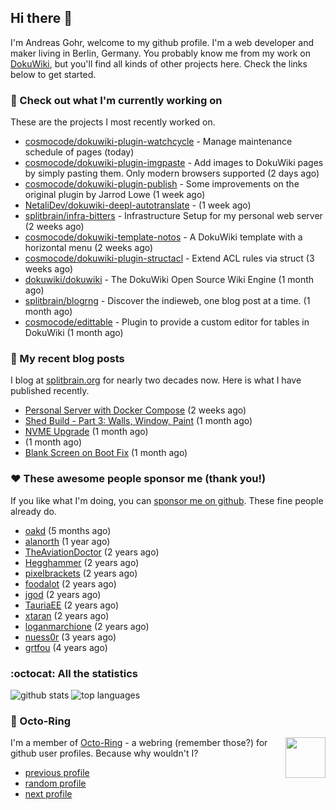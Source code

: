 ## Hi there :wave:

I'm Andreas Gohr, welcome to my github profile. I'm a web developer and maker living in Berlin, Germany. You probably know me from my work on [DokuWiki](https://github.com/dokuwiki/dokuwiki), but you'll find all kinds of other projects here. Check the links below to get started.

### :hammer: Check out what I'm currently working on

These are the projects I most recently worked on.


- [cosmocode/dokuwiki-plugin-watchcycle](https://github.com/cosmocode/dokuwiki-plugin-watchcycle) - Manage maintenance schedule of pages (today)
- [cosmocode/dokuwiki-plugin-imgpaste](https://github.com/cosmocode/dokuwiki-plugin-imgpaste) - Add images to DokuWiki pages by simply pasting them. Only modern browsers supported (2 days ago)
- [cosmocode/dokuwiki-plugin-publish](https://github.com/cosmocode/dokuwiki-plugin-publish) - Some improvements on the original plugin by Jarrod Lowe (1 week ago)
- [NetaliDev/dokuwiki-deepl-autotranslate](https://github.com/NetaliDev/dokuwiki-deepl-autotranslate) -  (1 week ago)
- [splitbrain/infra-bitters](https://github.com/splitbrain/infra-bitters) - Infrastructure Setup for my personal web server (2 weeks ago)
- [cosmocode/dokuwiki-template-notos](https://github.com/cosmocode/dokuwiki-template-notos) - A DokuWiki template with a horizontal menu (2 weeks ago)
- [cosmocode/dokuwiki-plugin-structacl](https://github.com/cosmocode/dokuwiki-plugin-structacl) - Extend ACL rules via struct (3 weeks ago)
- [dokuwiki/dokuwiki](https://github.com/dokuwiki/dokuwiki) - The DokuWiki Open Source Wiki Engine (1 month ago)
- [splitbrain/blogrng](https://github.com/splitbrain/blogrng) - Discover the indieweb, one blog post at a time. (1 month ago)
- [cosmocode/edittable](https://github.com/cosmocode/edittable) - Plugin to provide a custom editor for tables in DokuWiki (1 month ago)

### :scroll: My recent blog posts

I blog at [splitbrain.org](https://www.splitbrain.org) for nearly two decades now. Here is what I have published recently.


- [Personal Server with Docker Compose](https://www.splitbrain.org/blog/2024-09/23-personal_server_with_docker_compose) (2 weeks ago)
- [Shed Build - Part 3: Walls, Window, Paint](https://www.splitbrain.org/blog/2024-08/15-shed_build_part_3_walls_window_paint) (1 month ago)
- [NVME Upgrade](https://www.splitbrain.org/blog/2024-08/14-nvme_upgrade) (1 month ago)
- [](https://www.splitbrain.org/blog/2024-08/23-blank_screen_on_boot_fix) (1 month ago)
- [Blank Screen on Boot Fix](https://www.splitbrain.org/blog/2024-08/13-blank_screen_on_boot_fix) (1 month ago)

### :hearts:️ These awesome people sponsor me (thank you!)

If you like what I'm doing, you can [sponsor me on github](https://github.com/sponsors/splitbrain). These fine people already do.


- [oakd](https://github.com/oakd) (5 months ago)
- [alanorth](https://github.com/alanorth) (1 year ago)
- [TheAviationDoctor](https://github.com/TheAviationDoctor) (2 years ago)
- [Hegghammer](https://github.com/Hegghammer) (2 years ago)
- [pixelbrackets](https://github.com/pixelbrackets) (2 years ago)
- [foodalot](https://github.com/foodalot) (2 years ago)
- [jgod](https://github.com/jgod) (2 years ago)
- [TauriaEE](https://github.com/TauriaEE) (2 years ago)
- [xtaran](https://github.com/xtaran) (2 years ago)
- [loganmarchione](https://github.com/loganmarchione) (2 years ago)
- [nuess0r](https://github.com/nuess0r) (3 years ago)
- [grtfou](https://github.com/grtfou) (4 years ago)

### :octocat: All the statistics

 ![github stats](https://github-readme-stats.vercel.app/api?username=splitbrain&show_icons=true&hide_title=true)
![top languages](https://github-readme-stats.vercel.app/api/top-langs/?username=splitbrain&layout=compact)


### :octopus: Octo-Ring

<img width="64" height="65" src="https://octo-ring.com/static/img/octo.png" align="right" alt="">

I'm a member of [Octo-Ring](https://octo-ring.com/) - a webring (remember those?) for github user profiles. Because why wouldn't I? 

* [previous profile](https://octo-ring.com/p/splitbrain/prev)
* [random profile](https://octo-ring.com/p/splitbrain/random)
* [next profile](https://octo-ring.com/p/splitbrain/next)

